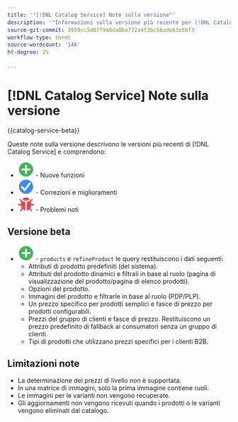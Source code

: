 ```yaml
---
title: '"[!DNL Catalog Service] Note sulla versione"'
description: '"Informazioni sulla versione più recente per [!DNL Catalog Service] per Adobe Commerce."'
source-git-commit: 3959cc5d07f9a0da0ba772a4f3bc56adeb3c6bf3
workflow-type: tm+mt
source-wordcount: '146'
ht-degree: 2%

---
```



# [!DNL Catalog Service] Note sulla versione

{{catalog-service-beta}}

Queste note sulla versione descrivono le versioni più recenti di [!DNL Catalog Service] e comprendono:

* ![Nuovo](../assets/new.svg) - Nuove funzioni
* ![Correzione](../assets/fix.svg) - Correzioni e miglioramenti
* ![Bug](../assets/bug.svg) - Problemi noti

## Versione beta

* ![Nuovo](../assets/new.svg) - `products` e `refineProduct` le query restituiscono i dati seguenti:
   * Attributi di prodotto predefiniti (del sistema).
   * Attributi del prodotto dinamici e filtrali in base al ruolo (pagina di visualizzazione del prodotto/pagina di elenco prodotti).
   * Opzioni del prodotto.
   * Immagini del prodotto e filtrarle in base al ruolo (PDP/PLP).
   * Un prezzo specifico per prodotti semplici e fasce di prezzo per prodotti configurabili.
   * Prezzi del gruppo di clienti e fasce di prezzo. Restituiscono un prezzo predefinito di fallback ai consumatori senza un gruppo di clienti.
   * Tipi di prodotti che utilizzano prezzi specifici per i clienti B2B.

## Limitazioni note

* La determinazione dei prezzi di livello non è supportata.
* In una matrice di immagini, solo la prima immagine contiene ruoli.
* Le immagini per le varianti non vengono recuperate.
* Gli aggiornamenti non vengono ricevuti quando i prodotti o le varianti vengono eliminati dal catalogo.
